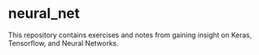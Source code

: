 # neural_net
This repository contains exercises and notes from gaining insight on Keras, Tensorflow, and Neural Networks.
